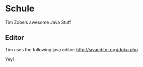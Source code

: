 # Schule

Tim Zobels awesome Java Stuff

## Editor

Tim uses the following java editor:
http://javaeditor.org/doku.php

Yey!

